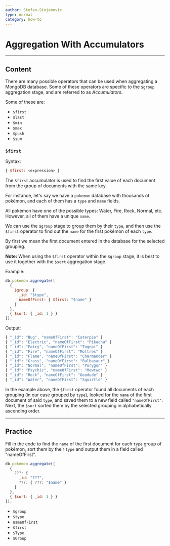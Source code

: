 ```yaml
---
author: Stefan-Stojanovic
type: normal
category: how-to
---
```


# Aggregation With Accumulators


---

## Content

There are many possible operators that can be used when aggregating a MongoDB database. Some of these operators are specific to the `$group` aggregation stage, and are referred to as *Accumulators*.

Some of these are:

- `$first`
- `$last`
- `$min`
- `$max`
- `$push`
- `$sum`	

### `$first`

Syntax:

```javascript
{ $first: <expression> }
```

The `$first` accumulator is used to find the first value of each document from the group of documents with the same key.

For instance, let's say we have a `pokemon` database with thousands of pokémon, and each of them has a `type` and `name` fields.

All pokémon have one of the possible types: Water, Fire, Rock, Normal, etc. However, all of them have a unique `name`.

We can use the `$group` stage to group them by their `type`, and then use the `$first` operator to find out the `name` for the first pokémon of each `type`.

By first we mean the first document entered in the database for the selected grouping.

**Note:** When using the `$first` operator within the `$group` stage, it is best to use it together with the `$sort` aggregation stage.

Example:

```javascript
db.pokemon.aggregate([
  {
    $group: {
      _id: "$type",
      nameOfFirst: { $first: "$name" }
    }
  },
  { $sort: { _id: 1 } }
]);
```

Output:

```javascript
{ "_id": "Bug", "nameOfFirst": "Caterpie" }
{ "_id": "Electric", "nameOfFirst": "Pikachu" }
{ "_id": "Fairy", "nameOfFirst": "Togepi" }
{ "_id": "Fire", "nameOfFirst": "Moltres" }
{ "_id": "Flame", "nameOfFirst": "Charmander" }
{ "_id": "Grass", "nameOfFirst": "Bulbasaur" }
{ "_id": "Normal", "nameOfFirst": "Porygon" }
{ "_id": "Psychic", "nameOfFirst": "Mewtwo" }
{ "_id": "Rock", "nameOfFirst": "Geodude" }
{ "_id": "Water", "nameOfFirst": "Squirtle" }
```

In the example above, the `$first` operator found all documents of each grouping (in our case grouped by `type`), looked for the `name` of the first document of said `type`, and saved them to a new field called `"nameOfFirst"`. Next, the `$sort` sorted them by the selected grouping in alphabetically ascending order.


---

## Practice

Fill in the code to find the `name` of the first document for each `type` group of pokémon, sort them by their `type` and output them in a field called "nameOfFirst".

```javascript
db.pokemon.aggregate([
  {
    ???: {
      _id: "???",
      ???: { ???: "$name" }
    }
  },
  { $sort: { _id: 1 } }
]);
```

- `$group`
- `$type`
- `nameOfFirst`
- `$first`
- `$Type`
- `$Group`
